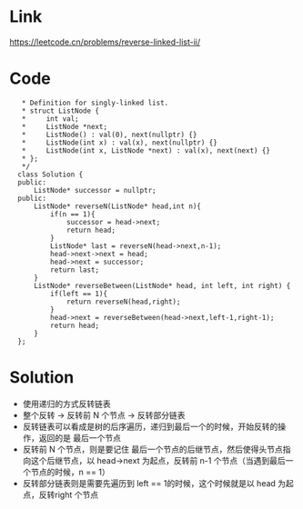 # Link
  https://leetcode.cn/problems/reverse-linked-list-ii/
# Code
       * Definition for singly-linked list.
       * struct ListNode {
       *     int val;
       *     ListNode *next;
       *     ListNode() : val(0), next(nullptr) {}
       *     ListNode(int x) : val(x), next(nullptr) {}
       *     ListNode(int x, ListNode *next) : val(x), next(next) {}
       * };
       */
      class Solution {
      public:
          ListNode* successor = nullptr;
      public:
          ListNode* reverseN(ListNode* head,int n){
              if(n == 1){
                  successor = head->next;
                  return head;
              }
              ListNode* last = reverseN(head->next,n-1);
              head->next->next = head;
              head->next = successor;
              return last;
          }
          ListNode* reverseBetween(ListNode* head, int left, int right) {
              if(left == 1){
                  return reverseN(head,right);
              }
              head->next = reverseBetween(head->next,left-1,right-1);
              return head;
          }
      };
# Solution
  * 使用递归的方式反转链表
  * 整个反转 -> 反转前 N 个节点 -> 反转部分链表
  * 反转链表可以看成是树的后序遍历，递归到最后一个的时候，开始反转的操作，返回的是 最后一个节点
  * 反转前 N 个节点，则是要记住 最后一个节点的后继节点，然后使得头节点指向这个后继节点，以 head->next 为起点，反转前 n-1 个节点（当遇到最后一个节点的时候，n == 1）
  * 反转部分链表则是需要先遍历到 left == 1的时候，这个时候就是以 head 为起点，反转right 个节点
